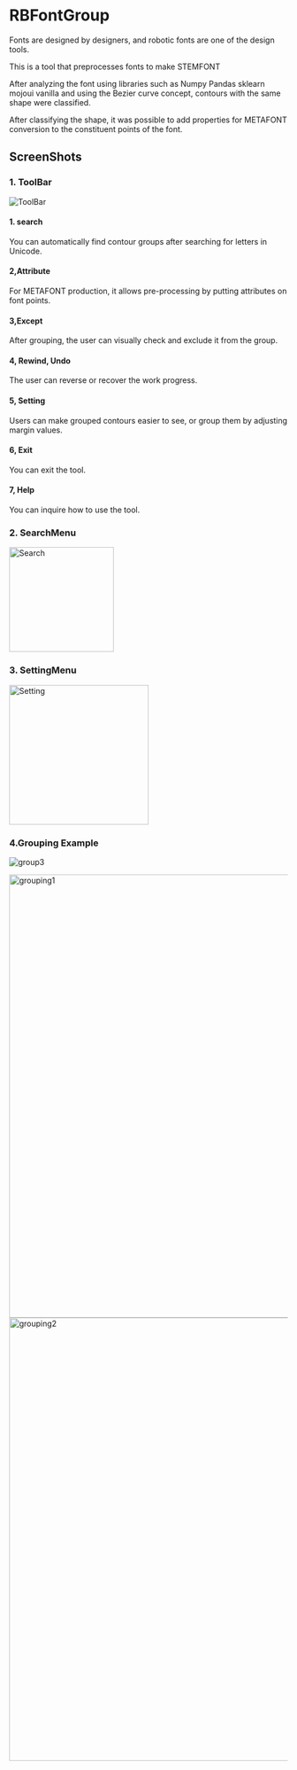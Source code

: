 # RBFontGroup
Fonts are designed by designers, and robotic fonts are one of the design tools.

This is a tool that preprocesses fonts to make STEMFONT

After analyzing the font using libraries such as Numpy Pandas sklearn mojoui vanilla and using the Bezier curve concept, contours with the same shape were classified.

After classifying the shape, it was possible to add properties for METAFONT conversion to the constituent points of the font.

## ScreenShots

### 1. ToolBar
![ToolBar](https://user-images.githubusercontent.com/51118441/91861371-b2b32580-eca7-11ea-8e66-5772ec8ca859.PNG)
#### 1. search
You can automatically find contour groups after searching for letters in Unicode.

#### 2,Attribute
For METAFONT production, it allows pre-processing by putting attributes on font points.

#### 3,Except
After grouping, the user can visually check and exclude it from the group.

#### 4, Rewind, Undo
The user can reverse or recover the work progress.

#### 5, Setting
Users can make grouped contours easier to see, or group them by adjusting margin values.

#### 6, Exit
You can exit the tool.

#### 7, Help
You can inquire how to use the tool.


### 2. SearchMenu
<img width="189" alt="Search" src="https://user-images.githubusercontent.com/51118441/91861815-366d1200-eca8-11ea-8dd5-577ce6b3b228.png">

### 3. SettingMenu
<img width="252" alt="Setting" src="https://user-images.githubusercontent.com/51118441/91861832-3a009900-eca8-11ea-83d6-75f5e6bd38d6.png">

### 4.Grouping Example 
![group3](https://user-images.githubusercontent.com/51118441/91861860-408f1080-eca8-11ea-898d-c43e3463772e.PNG)

<img width="800" alt="grouping1" src="https://user-images.githubusercontent.com/51118441/91861879-4553c480-eca8-11ea-8582-579bc52e6f4e.png">

<img width="800" alt="grouping2" src="https://user-images.githubusercontent.com/51118441/91861903-4ab10f00-eca8-11ea-95e9-0de2d9be077a.png">
